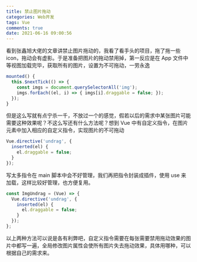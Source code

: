 ```yaml
---
title: 禁止图片拖动
categories: Web开发
tags: Vue
comments: true
date: 2021-06-16 09:00:56
---
```


看到张鑫旭大佬的文章讲禁止图片拖动的，我看了看手头的项目，拖了拖一些 icon，拖动会有虚影。于是准备把图片的拖动禁用掉，第一反应是在 App 文件中等视图加载完毕，获取所有的图片，设置为不可拖动，一劳永逸

```js
mounted() {
  this.$nextTick(() => {
    const imgs = document.querySelectorAll('img');
    imgs.forEach((el, i) => { imgs[i].draggable = false; });
  });
}
```

但是这么写就有点宁杀一千，不放过一个的感觉，假若以后的需求中某张图片可能需要这种效果呢？不这么写还有什么方法呢？想到 Vue 中有自定义指令，在图片元素中加入相应的自定义指令，实现图片的不可拖动

```js
Vue.directive('undrag', {
  inserted(el) {
    el.draggable = false;
  }
});
```

写太多指令在 main 脚本中会不好管理，我们再把指令封装成插件，使用 use 来加载，这样比较好管理，也方便复用。

```js
const ImgUndrag = (Vue) => {
  Vue.directive('undrag', {
    inserted(el) {
      el.draggable = false;
    }
  });
};
```

以上两种方法可以说是各有利弊吧，自定义指令需要在每张需要禁用拖动效果的图片中都写一遍，全局修改图片属性会使所有图片失去拖动效果，具体用哪种，可以根据自己的需求来。
